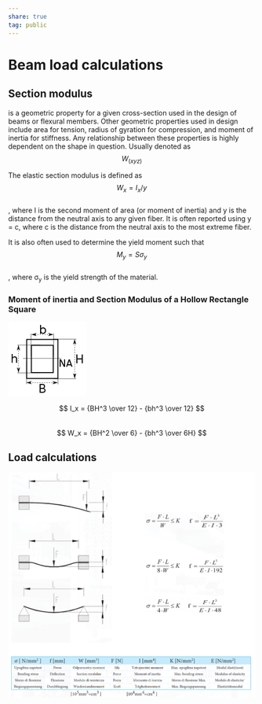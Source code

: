 ```yaml
---  
share: true  
tag: public  
---  
```

# Beam load calculations  
  
  
## Section modulus  
 is a geometric property for a given cross-section used in the design of beams or flexural members. Other geometric properties used in design include area for tension, radius of gyration for compression, and moment of inertia for stiffness. Any relationship between these properties is highly dependent on the shape in question. Usually denoted as   
$$W_(xyz)$$  
  
  
The elastic section modulus is defined as   
$$W_x = I_x / y$$  
, where I is the second moment of area (or moment of inertia) and y is the distance from the neutral axis to any given fiber. It is often reported using y = c, where c is the distance from the neutral axis to the most extreme fiber.  
  
It is also often used to determine the yield moment such that  
$$ M_y = Sσ_y$$  
, where σ<sub>y</sub> is the yield strength of the material.  
  
### Moment of inertia and Section Modulus of a  Hollow Rectangle Square  
![](./resources/attachments/hollow_rectangle.png)  
  
$$ I_x = {BH^3 \over 12} - {bh^3 \over 12} $$  
$$ W_x = {BH^2 \over 6} - {bh^3 \over 6H} $$  
  
  
  
## Load calculations  
![](./resources/attachments/beam_formulas.png)  
  
